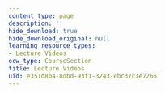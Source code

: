 ```yaml
---
content_type: page
description: ''
hide_download: true
hide_download_original: null
learning_resource_types:
- Lecture Videos
ocw_type: CourseSection
title: Lecture Videos
uid: e351d8b4-8dbd-93f1-3243-ebc37c3e7266
---
```

